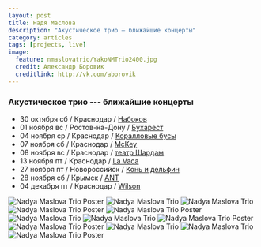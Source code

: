 ```yaml
---
layout: post
title: Надя Маслова
description: "Акустическое трио — ближайшие концерты"
category: articles
tags: [projects, live]
image:
  feature: nmaslovatrio/YakoNMTrio2400.jpg 
  credit: Александр Боровик
  creditlink: http://vk.com/aborovik
---
```


### Акустическое трио --- ближайшие концерты

* 30 октября сб / Краснодар / [Набоков](http://nabokov-cafe.ru/)
* 01 ноября вс / Ростов-на-Дону / [Бухарест](http://www.buharest.su/event/воскресный-блюз-трио-нади-масловой-2015-11-1/)
* 04 ноября ср / Краснодар / [Коралловые бусы](http://koralloviebusi.ru/)
* 07 ноября сб / Краснодар / [McKey](http://mckeypub.com/)
* 08 ноября вс / Краснодар / [театр Шардам](https://vk.com/shardamt)
* 13 ноября пт / Краснодар / [La Vaca](http://www.lavaca.ru/)
* 27 ноября пт / Новороссийск / [Конь и дельфин](https://vk.com/kon_dolpnin)
* 28 ноября сб / Крымск / [ANT](http://www.ant-beer.ru/)
* 04 декабря пт / Краснодар / [Wilson](http://vk.com/wilsonpub)

<!-- https://github.com/ionelmc/jquery-gp-gallery -->
<div class="pictures">
	<img title="Nadya Maslova Trio Poster" src="{{ site.url }}/images/posters/NMTrio8.jpg" />
	<img title="Nadya Maslova Trio" src="{{ site.url }}/images/nmaslovatrio/NMTrio1.jpg" />
	<img title="Nadya Maslova Trio" src="{{ site.url }}/images/nmaslovatrio/NMTrio2.jpg" />
	<img title="Nadya Maslova Trio Poster" src="{{ site.url }}/images/posters/NMTrio7.jpg" />
	<img title="Nadya Maslova Trio Poster" src="{{ site.url }}/images/posters/NMTrio12.jpg" />
	<img title="Nadya Maslova Trio" src="{{ site.url }}/images/nmaslovatrio/NMTrio3.jpg" />
	<img title="Nadya Maslova Trio" src="{{ site.url }}/images/nmaslovatrio/NMTrio4.jpg" />
	<img title="Nadya Maslova Trio Poster" src="{{ site.url }}/images/posters/NMTrio6.jpg" />
	<img title="Nadya Maslova Trio Poster" src="{{ site.url }}/images/posters/NMTrio11.jpg" />
	<img title="Nadya Maslova Trio" src="{{ site.url }}/images/nmaslovatrio/NMTrio9.jpg" />
	<img title="Nadya Maslova Trio" src="{{ site.url }}/images/nmaslovatrio/NMTrio10.jpg" />
	<img title="Nadya Maslova Trio Poster" src="{{ site.url }}/images/posters/NMTrio5.jpg" />
</div>
